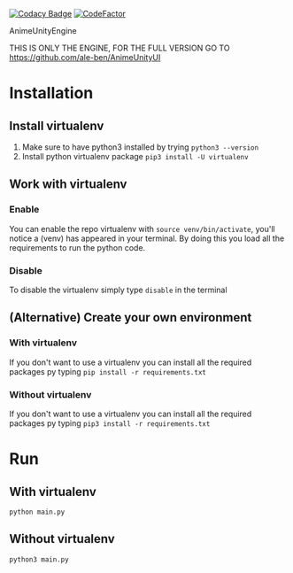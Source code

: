 [![Codacy Badge](https://app.codacy.com/project/badge/Grade/d7a27a9c98cb477887b11a79ea829a4e)](https://www.codacy.com/manual/ale-ben/AnimeUnityEngine?utm_source=github.com&amp;utm_medium=referral&amp;utm_content=ale-ben/AnimeUnityEngine&amp;utm_campaign=Badge_Grade)
[![CodeFactor](https://www.codefactor.io/repository/github/ale-ben/animeunityengine/badge)](https://www.codefactor.io/repository/github/ale-ben/animeunityengine)

AnimeUnityEngine

THIS IS ONLY THE ENGINE, FOR THE FULL VERSION GO TO https://github.com/ale-ben/AnimeUnityUI

# Installation
## Install virtualenv
1)	Make sure to have python3 installed by trying `python3 --version`
2)	Install python virtualenv package `pip3 install -U virtualenv` 

## Work with virtualenv
### Enable
You can enable the repo virtualenv with `source venv/bin/activate`, you'll notice a (venv) has appeared in your terminal.
By doing this you load all the requirements to run the python code.

### Disable
To disable the virtualenv simply type `disable` in the terminal

## (Alternative) Create your own environment
### With virtualenv
If you don't want to use a virtualenv you can install all the required packages py typing `pip install -r requirements.txt`

### Without virtualenv
If you don't want to use a virtualenv you can install all the required packages py typing `pip3 install -r requirements.txt`

# Run
## With virtualenv 
`python main.py`

## Without virtualenv
`python3 main.py`
